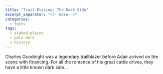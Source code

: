 ```yaml
---
title: "Trail-Blazing: The Dark Side"
excerpt_separator: "<!--more-->"
categories:
  - texts
tags:
  - staked-plains
  - palo-duro
  - history
---
```

Charles Goodnight was a legendary trailblazer before Adair arrived on the scene with financing. For all the romance of his great cattle drives, they have a little known dark side...

